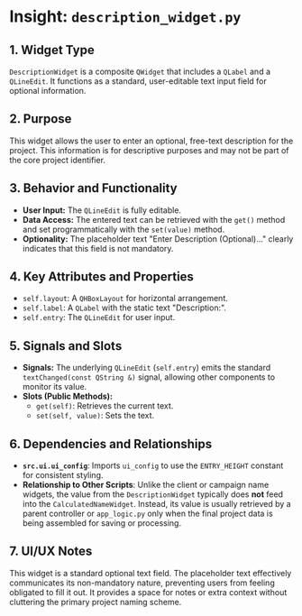 # Insight: `description_widget.py`

## 1. Widget Type

`DescriptionWidget` is a composite `QWidget` that includes a `QLabel` and a `QLineEdit`. It functions as a standard, user-editable text input field for optional information.

## 2. Purpose

This widget allows the user to enter an optional, free-text description for the project. This information is for descriptive purposes and may not be part of the core project identifier.

## 3. Behavior and Functionality

- **User Input:** The `QLineEdit` is fully editable.
- **Data Access:** The entered text can be retrieved with the `get()` method and set programmatically with the `set(value)` method.
- **Optionality:** The placeholder text "Enter Description (Optional)..." clearly indicates that this field is not mandatory.

## 4. Key Attributes and Properties

- `self.layout`: A `QHBoxLayout` for horizontal arrangement.
- `self.label`: A `QLabel` with the static text "Description:".
- `self.entry`: The `QLineEdit` for user input.

## 5. Signals and Slots

- **Signals:** The underlying `QLineEdit` (`self.entry`) emits the standard `textChanged(const QString &)` signal, allowing other components to monitor its value.
- **Slots (Public Methods):**
  - `get(self)`: Retrieves the current text.
  - `set(self, value)`: Sets the text.

## 6. Dependencies and Relationships

- **`src.ui.ui_config`**: Imports `ui_config` to use the `ENTRY_HEIGHT` constant for consistent styling.
- **Relationship to Other Scripts**: Unlike the client or campaign name widgets, the value from the `DescriptionWidget` typically does **not** feed into the `CalculatedNameWidget`. Instead, its value is usually retrieved by a parent controller or `app_logic.py` only when the final project data is being assembled for saving or processing.

## 7. UI/UX Notes

This widget is a standard optional text field. The placeholder text effectively communicates its non-mandatory nature, preventing users from feeling obligated to fill it out. It provides a space for notes or extra context without cluttering the primary project naming scheme.